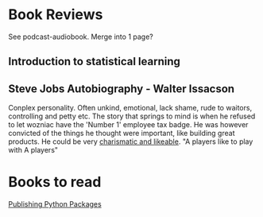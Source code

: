 # Book Reviews
See podcast-audiobook. Merge into 1 page?

## Introduction to statistical learning

## Steve Jobs Autobiography - Walter Issacson
Conplex personality. Often unkind, emotional, lack shame, rude to waitors, controlling and petty etc. The story that springs to mind is when he refused to let wozniac have the 'Number 1' employee tax badge. He was however convicted of the things he thought were important, like building great products. He could be very [charismatic and likeable](https://www.youtube.com/watch?v=xchYT9wz5hk&ab_channel=CNBC).
"A players like to play with A players"

# Books to read
[Publishing Python Packages](https://www.manning.com/books/publishing-python-packages)